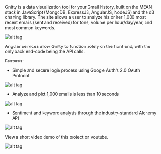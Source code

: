 Gnitty is a data visualization tool for your Gmail history, built on the MEAN stack in JavaScript (MongoDB, ExpressJS, AngularJS, NodeJS) and the d3 charting library. The site allows a user to analyze his or her 1,000 most recent emails (sent and received) for tone, volume per hour/day/year, and most common keywords.

![alt tag](https://raw.githubusercontent.com/glebec/gnitty/master/client/assets/images/Front%20page.jpg)

Angular services allow Gnitty to function solely on the front end, with the only back end-code being the API calls.


Features:

- Simple and secure login process using Google Auth's 2.0 OAuth Protocol

![alt tag](https://raw.githubusercontent.com/glebec/gnitty/master/client/assets/images/OAuth2.jpg)

- Analyze and plot 1,000 emails is less than 10 seconds

![alt tag](https://raw.githubusercontent.com/glebec/gnitty/master/client/assets/images/Scatter%20sent%20vs%20received.jpg)

- Sentiment and keyword analysis through the industry-standard Alchemy API

![alt tag](https://raw.githubusercontent.com/glebec/gnitty/master/client/assets/images/keyword%20chart.jpg)

View a short video demo of this project on youtube.

![alt tag](http://youtu.be/-ZnzsL8egBI)